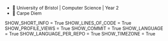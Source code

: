 - :school: University of Bristol | Computer Science | Year 2
- :musical_keyboard: Carpe Diem

<!--START_SECTION:waka-->
SHOW_SHORT_INFO = True
SHOW_LINES_OF_CODE = True
SHOW_PROFILE_VIEWS = True
SHOW_COMMIT = True
SHOW_LANGUAGE = True
SHOW_LANGUAGE_PER_REPO = True
SHOW_TIMEZONE = True
<!--END_SECTION:waka-->